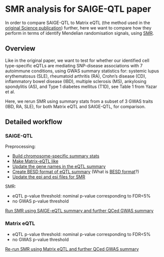 # SMR analysis for SAIGE-QTL paper

In order to compare SAIGE-QTL to Matrix eQTL (the method used in the [original Science publication](https://www.science.org/doi/full/10.1126/science.abf3041)) further, here we want to compare how they perform in terms of identify Mendelian randomisation signals, using [SMR](https://yanglab.westlake.edu.cn/software/smr/#Overview).

## Overview

Like in the original paper, we want to test for whether our identified cell type-specific eQTLs are mediating SNP-disease associations with 7 autoimmune conditions, using GWAS summary statistics for: systemic lupus erythematosus (SLE), rheumatoid arthritis (RA), Crohn’s disease (CD), inflammatory bowel disease (IBD), multiple sclerosis (MS), ankylosing spondylitis (AS), and Type 1 diabetes mellitus (T1D), see Table 1 from Yazar et al.

Here, we rerun SMR using summary stats from a subset of 3 GWAS traits (IBD, RA, SLE), for both Matrix eQTL and SAIGE-QTL, for comparison.

## Detailed workflow

### SAIGE-QTL

Preprocessing:

* [Build chromosome-specific summary stats](chr_specific_saige_qtl_results.R)
* [Make Matrix-eQTL like](make_matrix_eqtl_like_summary_stats.R) 
* [Update the gene names in the eQTL summary](./SMR_using_SAIGE_QTL/format_saige_eQTL.R)
* [Create BESD format of eQTL summary](./SMR_using_SAIGE_QTL/convert_besd_format.qsub.sh)  (What is [BESD format](https://yanglab.westlake.edu.cn/software/smr/#BESDformat)?)
* [Update the epi and esi files for SMR](./SMR_using_SAIGE_QTL/update_epi_esi.qsub.sh)

SMR:

* eQTL p-value threshold: nominal p-value corresponding to FDR<5%
* no GWAS p-value threshold

[Run SMR using SAIGE-eQTL summary and further QCed GWAS summary](./SMR_using_SAIGE_QTL/main_ibd_smr.qsub.sh )

### Matrix eQTL

* eQTL p-value threshold: nominal p-value corresponding to FDR<5%
* no GWAS p-value threshold

[Re-run SMR using Matrix eQTL and further QCed GWAS summary](./SMR_using_MatrixeQTL/main_ibd_smr.qsub.sh )

